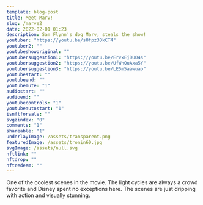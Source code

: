 ```yaml
---
template: blog-post
title: Meet Marv!
slug: /marve2
date: 2022-02-01 01:23
description: Sam Flynn's dog Marv, steals the show!
youtuber: "https://youtu.be/s0fpz3DkCT4"
youtuber2: ""
youtubeshoworiginal: ""
youtubersuggestion1: "https://youtu.be/ErvxEjDUO4s"
youtubersuggestion2: "https://youtu.be/UfWnQuAxa5Y"
youtubersuggestion3: "https://youtu.be/LE5m5aawuao"
youtubestart: ""
youtubeend: ""
youtubemute: "1"
audiostart: ""
audioend: ""
youtubecontrols: "1"
youtubeautostart: "1"
isnftforsale: ""
svgzindex: "0"
comments: "1"
shareable: "1"
underlayImage: /assets/transparent.png
featuredImage: /assets/tronin60.jpg
svgImage: /assets/null.svg
nftlink: ""
nftdrop: ""
nftredeem: ""
---
```

One of the coolest scenes in the movie. The light cycles are always a crowd favorite and Disney spent no exceptions here. The scenes are just dripping with action and visually stunning.







 

 

<!-- XjuLZwlDxh8 -->